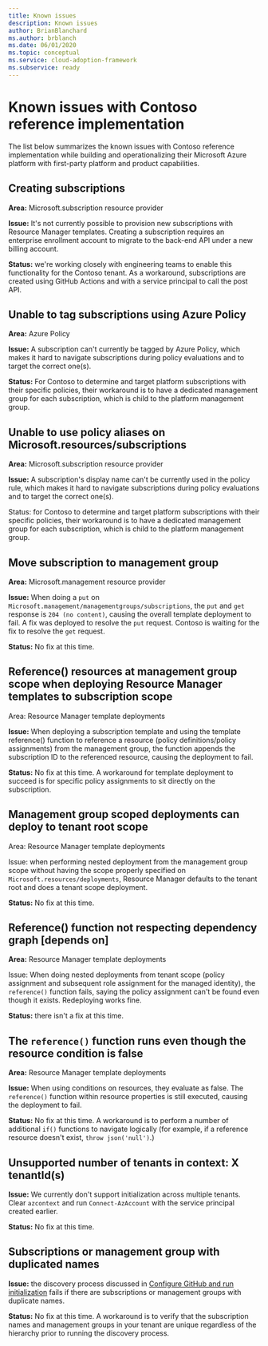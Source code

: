 ```yaml
---
title: Known issues
description: Known issues
author: BrianBlanchard
ms.author: brblanch
ms.date: 06/01/2020
ms.topic: conceptual
ms.service: cloud-adoption-framework
ms.subservice: ready
---
```


# Known issues with Contoso reference implementation

The list below summarizes the known issues with Contoso reference implementation while building and operationalizing their Microsoft Azure platform with first-party platform and product capabilities.

## Creating subscriptions

**Area:** Microsoft.subscription resource provider

**Issue:** It's not currently possible to provision new subscriptions with Resource Manager templates. Creating a subscription requires an enterprise enrollment account to migrate to the back-end API under a new billing account.

**Status:** we're working closely with engineering teams to enable this functionality for the Contoso tenant. As a workaround, subscriptions are created using GitHub Actions and with a service principal to call the post API.

## Unable to tag subscriptions using Azure Policy

**Area:** Azure Policy

**Issue:** A subscription can't currently be tagged by Azure Policy, which makes it hard to navigate subscriptions during policy evaluations and to target the correct one(s).

**Status:** For Contoso to determine and target platform subscriptions with their specific policies, their workaround is to have a dedicated management group for each subscription, which is child to the platform management group.

## Unable to use policy aliases on Microsoft.resources/subscriptions

**Area:** Microsoft.subscription resource provider

**Issue:** A subscription's display name can't be currently used in the policy rule, which makes it hard to navigate subscriptions during policy evaluations and to target the correct one(s).

Status: for Contoso to determine and target platform subscriptions with their specific policies, their workaround is to have a dedicated management group for each subscription, which is child to the platform management group.

## Move subscription to management group

**Area:** Microsoft.management resource provider

**Issue:** When doing a `put` on `Microsoft.management/managementgroups/subscriptions`, the `put` and `get` response is `204 (no content)`, causing the overall template deployment to fail. A fix was deployed to resolve the `put` request. Contoso is waiting for the fix to resolve the `get` request.

**Status:** No fix at this time.

## Reference() resources at management group scope when deploying Resource Manager templates to subscription scope

Area: Resource Manager template deployments

**Issue:** When deploying a subscription template and using the template reference() function to reference a resource (policy definitions/policy assignments) from the management group, the function appends the subscription ID to the referenced resource, causing the deployment to fail.

**Status:** No fix at this time. A workaround for template deployment to succeed is for specific policy assignments to sit directly on the subscription.

## Management group scoped deployments can deploy to tenant root scope

Area: Resource Manager template deployments

Issue: when performing nested deployment from the management group scope without having the scope properly specified on `Microsoft.resources/deployments`, Resource Manager defaults to the tenant root and does a tenant scope deployment.

**Status:** No fix at this time.

## Reference() function not respecting dependency graph [depends on]

**Area:** Resource Manager template deployments

Issue: When doing nested deployments from tenant scope (policy assignment and subsequent role assignment for the managed identity), the `reference()` function fails, saying the policy assignment can't be found even though it exists. Redeploying works fine.

**Status:** there isn't a fix at this time.

## The `reference()` function runs even though the resource condition is false

**Area:** Resource Manager template deployments

**Issue:** When using conditions on resources, they evaluate as false. The `reference()` function within resource properties is still executed, causing the deployment to fail.

**Status:** No fix at this time. A workaround is to perform a number of additional `if()` functions to navigate logically (for example, if a reference resource doesn't exist, `throw json('null')`.)

## Unsupported number of tenants in context: X tenantId(s)

**Issue:** We currently don't support initialization across multiple tenants. Clear `azcontext` and run `Connect-AzAccount` with the service principal created earlier.

**Status:** No fix at this time.

## Subscriptions or management group with duplicated names

**Issue:** the discovery process discussed in [Configure GitHub and run initialization](./configure-run-initialization.md) fails if there are subscriptions or management groups with duplicate names.

**Status:** No fix at this time. A workaround is to verify that the subscription names and management groups in your tenant are unique regardless of the hierarchy prior to running the discovery process.
